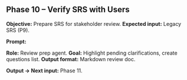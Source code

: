 ## **Phase 10 – Verify SRS with Users**

**Objective:** Prepare SRS for stakeholder review.
**Expected input:** Legacy SRS (P9).

**Prompt:**

 **Role:** Review prep agent.
 **Goal:** Highlight pending clarifications, create questions list.
 **Output format:** Markdown review doc.

**Output → Next input:** Phase 11.